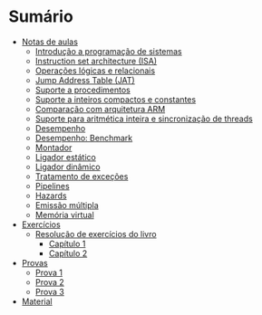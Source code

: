 # Sumário

<script async src="https://www.googletagmanager.com/gtag/js?id=G-ZZ59R7FLW7"></script>
<script>
  window.dataLayer = window.dataLayer || [];
  function gtag(){dataLayer.push(arguments);}
  gtag('js', new Date());

  gtag('config', 'G-ZZ59R7FLW7');
</script>

- [Notas de aulas](./notas/README.md)
    - [Introdução a programação de sistemas](./notas/aex02.md)
    - [Instruction set architecture (ISA)](./notas/aex03.md)
    - [Operações lógicas e relacionais](./notas/aex04.1.md)
    - [Jump Address Table (JAT)](./notas/aex04.2.md)
    - [Suporte a procedimentos](./notas/aex05.md)
    - [Suporte a inteiros compactos e constantes](./notas/aex06.md)
    - [Comparação com arquitetura ARM](./notas/aex07.md)
    - [Suporte para aritmética inteira e sincronização de threads](./notas/aex08.md)
    - [Desempenho](./notas/aex10.md)
    - [Desempenho: Benchmark](./notas/aex11.md)
    - [Montador](./notas/aex12.md)
    - [Ligador estático](./notas/aex13.1.md)
    - [Ligador dinâmico](./notas/aex13.2.md)
    - [Tratamento de exceções](./notas/aex14.md)
    - [Pipelines](./notas/aex15.md)
    - [Hazards](./notas/aex16.md)
    - [Emissão múltipla](./notas/aex17.md)
    - [Memória virtual](./notas/aex27.md)
- [Exercícios](./exercicios/README.md)
    - [Resolução de exercícios do livro](./exercicios/livro/README.md)
        - [Capítulo 1](./exercicios/livro/capitulo_1/README.md)
        - [Capítulo 2](./exercicios/livro/capitulo_2/README.md)
- [Provas](./exercicios/README.md)
    - [Prova 1](./exercicios/provas/1/README.md)
    - [Prova 2](./exercicios/provas/2/README.md)
    - [Prova 3](./exercicios/provas/3/README.md)
- [Material](./material/README.md)